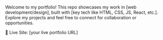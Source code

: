 

Welcome to my portfolio! This repo showcases my work in [web development/design], built with [key tech like HTML, CSS, JS, React, etc.]. Explore my projects and feel free to connect for collaboration or opportunities.

🔗 Live Site: [your live portfolio URL]
